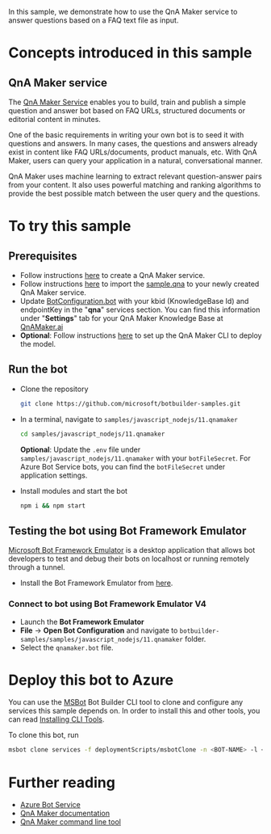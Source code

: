 In this sample, we demonstrate how to use the QnA Maker service to answer questions based on a FAQ text file as input.

# Concepts introduced in this sample

## QnA Maker service

The [QnA Maker Service](https://www.qnamaker.ai) enables you to build, train and publish a simple question
and answer bot based on FAQ URLs, structured documents or editorial content in minutes.

One of the basic requirements in writing your own bot is to seed it with questions and answers. In many cases, the questions and answers already exist in content like FAQ URLs/documents, product manuals, etc. With QnA Maker, users can query your application in a natural, conversational manner.

QnA Maker uses machine learning to extract relevant question-answer pairs from your content. It also uses powerful matching and ranking algorithms to provide the best possible match between the user query and the questions.

# To try this sample

## Prerequisites

- Follow instructions [here](https://docs.microsoft.com/en-us/azure/cognitive-services/qnamaker/how-to/set-up-qnamaker-service-azure) to create a QnA Maker service.
- Follow instructions [here](https://docs.microsoft.com/en-us/azure/cognitive-services/qnamaker/tutorials/migrate-knowledge-base) to import the [sample.qna](CognitiveModels/sample.qna) to your newly created QnA Maker service.
- Update [BotConfiguration.bot](BotConfiguration.bot) with your kbid (KnowledgeBase Id) and endpointKey in the "**qna**" services section. You can find this information under "**Settings**" tab for your QnA Maker Knowledge Base at [QnAMaker.ai](https://www.qnamaker.ai)
- **Optional**: Follow instructions [here](https://github.com/Microsoft/botbuilder-tools/tree/master/packages/QnAMaker) to set up the QnA Maker CLI to deploy the model.

## Run the bot

- Clone the repository

  ```bash
  git clone https://github.com/microsoft/botbuilder-samples.git
  ```

- In a terminal, navigate to `samples/javascript_nodejs/11.qnamaker`

  ```bash
  cd samples/javascript_nodejs/11.qnamaker
  ```

  **Optional**: Update the `.env` file under `samples/javascript_nodejs/11.qnamaker` with your `botFileSecret`. For Azure Bot Service bots, you can find the `botFileSecret` under application settings.

- Install modules and start the bot

  ```bash
  npm i && npm start
  ```

## Testing the bot using Bot Framework Emulator

[Microsoft Bot Framework Emulator](https://github.com/microsoft/botframework-emulator) is a desktop application that allows bot developers to test and debug their bots on localhost or running remotely through a tunnel.

- Install the Bot Framework Emulator from [here](https://aka.ms/botframework-emulator).

### Connect to bot using Bot Framework Emulator **V4**

- Launch the **Bot Framework Emulator**
- **File** -> **Open Bot Configuration** and navigate to `botbuilder-samples/samples/javascript_nodejs/11.qnamaker` folder.
- Select the `qnamaker.bot` file.

# Deploy this bot to Azure

You can use the [MSBot](https://github.com/microsoft/botbuilder-tools) Bot Builder CLI tool to clone and configure any services this sample depends on. In order to install this and other tools, you can read [Installing CLI Tools](../../../Installing_CLI_tools.md).

To clone this bot, run

```bash
msbot clone services -f deploymentScripts/msbotClone -n <BOT-NAME> -l <Azure-location> --subscriptionId <Azure-subscription-id>
```

# Further reading

- [Azure Bot Service](https://docs.microsoft.com/en-us/azure/bot-service/bot-service-overview-introduction?view=azure-bot-service-4.0)
- [QnA Maker documentation](https://docs.microsoft.com/en-us/azure/cognitive-services/qnamaker/overview/overview)
- [QnA Maker command line tool](https://github.com/Microsoft/botbuilder-tools/tree/master/packages/QnAMaker)